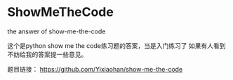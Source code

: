# ShowMeTheCode
the answer of show-me-the-code

这个是python show me the code练习题的答案，当是入门练习了
如果有人看到不妨给我的答案提一些意见。

题目链接：
https://github.com/Yixiaohan/show-me-the-code
